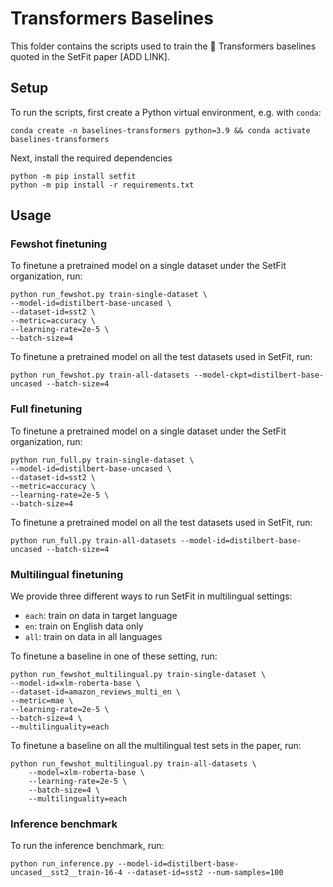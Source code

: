 # Transformers Baselines

This folder contains the scripts used to train the 🤗 Transformers baselines quoted in the SetFit paper [ADD LINK].

## Setup

To run the scripts, first create a Python virtual environment, e.g. with `conda`:

```
conda create -n baselines-transformers python=3.9 && conda activate baselines-transformers
```

Next, install the required dependencies

```
python -m pip install setfit
python -m pip install -r requirements.txt
```

## Usage

### Fewshot finetuning

To finetune a pretrained model on a single dataset under the SetFit organization, run:

```
python run_fewshot.py train-single-dataset \
--model-id=distilbert-base-uncased \
--dataset-id=sst2 \
--metric=accuracy \
--learning-rate=2e-5 \
--batch-size=4
```

To finetune a pretrained model on all the test datasets used in SetFit, run:

```
python run_fewshot.py train-all-datasets --model-ckpt=distilbert-base-uncased --batch-size=4
```

### Full finetuning

To finetune a pretrained model on a single dataset under the SetFit organization, run:

```
python run_full.py train-single-dataset \
--model-id=distilbert-base-uncased \
--dataset-id=sst2 \
--metric=accuracy \
--learning-rate=2e-5 \
--batch-size=4
```

To finetune a pretrained model on all the test datasets used in SetFit, run:

```
python run_full.py train-all-datasets --model-id=distilbert-base-uncased --batch-size=4
```

### Multilingual finetuning

We provide three different ways to run SetFit in multilingual settings:

* `each`: train on data in target language
* `en`: train on English data only
* `all`: train on data in all languages

To finetune a baseline in one of these setting, run:

```
python run_fewshot_multilingual.py train-single-dataset \
--model-id=xlm-roberta-base \
--dataset-id=amazon_reviews_multi_en \
--metric=mae \
--learning-rate=2e-5 \
--batch-size=4 \
--multilinguality=each
```

To finetune a baseline on all the multilingual test sets in the paper, run:

```
python run_fewshot_multilingual.py train-all-datasets \
    --model=xlm-roberta-base \
    --learning-rate=2e-5 \
    --batch-size=4 \
    --multilinguality=each
```

### Inference benchmark

To run the inference benchmark, run:

```
python run_inference.py --model-id=distilbert-base-uncased__sst2__train-16-4 --dataset-id=sst2 --num-samples=100
```